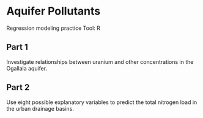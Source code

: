 # Aquifer Pollutants
Regression modeling practice
Tool: R

## Part 1
Investigate relationships between uranium and other concentrations in the Ogallala aquifer.

## Part 2
Use eight possible explanatory variables to predict the total nitrogen load in the urban drainage basins.
